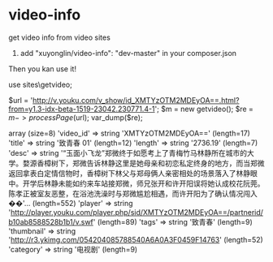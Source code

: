 # video-info
get video info from video sites

1. add "xuyonglin/video-info": "dev-master" in your composer.json

Then you kan use it!

use sites\getvideo;

$url = 'http://v.youku.com/v_show/id_XMTYzOTM2MDEyOA==.html?from=y1.3-idx-beta-1519-23042.230771.4-1';
$m = new getvideo();
$re = $m->processPage($url);
var_dump($re);


array (size=8)
  'video_id' => string 'XMTYzOTM2MDEyOA==' (length=17)
  'title' => string '致青春 01' (length=12)
  'length' => string '2736.19' (length=7)
  'desc' => string '“玉面小飞龙”郑微终于如愿考上了青梅竹马林静所在城市的大学。婺源香樟树下，郑微告诉林静这里是她母亲和初恋私定终身的地方，而当郑微返回拿表白定情信物时，香樟树下林父与郑母俩人亲密相处的场景落入了林静眼中。开学后林静未能如约来车站接郑微，师兄张开和许开阳误将她认成校花阮莞。陈孝正被室友恶整，在浴池洗澡时与郑微尴尬相遇，而许开阳为了确认情况闯入��'... (length=552)
  'player' => string 'http://player.youku.com/player.php/sid/XMTYzOTM2MDEyOA==/partnerid/b10ab8588528b1b1/v.swf' (length=89)
  'tags' => string '致青春' (length=9)
  'thumbnail' => string 'http://r3.ykimg.com/054204085788540A6A0A3F0459F14763' (length=52)
  'category' => string '电视剧' (length=9)
